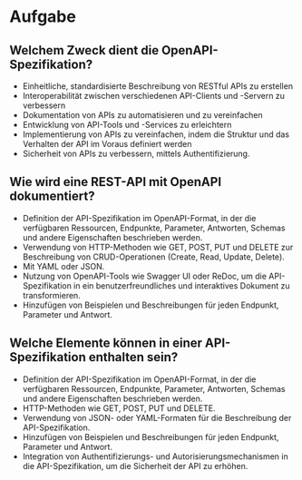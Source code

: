 # Aufgabe

## Welchem Zweck dient die OpenAPI-Spezifikation?

- Einheitliche, standardisierte Beschreibung von RESTful APIs zu erstellen
- Interoperabilität zwischen verschiedenen API-Clients und -Servern zu verbessern
- Dokumentation von APIs zu automatisieren und zu vereinfachen
- Entwicklung von API-Tools und -Services zu erleichtern
- Implementierung von APIs zu vereinfachen, indem die Struktur und das Verhalten der API im Voraus definiert werden
- Sicherheit von APIs zu verbessern, mittels Authentifizierung.

## Wie wird eine REST-API mit OpenAPI dokumentiert?

- Definition der API-Spezifikation im OpenAPI-Format, in der die verfügbaren Ressourcen, Endpunkte, Parameter, Antworten, Schemas und andere Eigenschaften beschrieben werden.
- Verwendung von HTTP-Methoden wie GET, POST, PUT und DELETE zur Beschreibung von CRUD-Operationen (Create, Read, Update, Delete).
- Mit YAML oder JSON.
- Nutzung von OpenAPI-Tools wie Swagger UI oder ReDoc, um die API-Spezifikation in ein benutzerfreundliches und interaktives Dokument zu transformieren.
- Hinzufügen von Beispielen und Beschreibungen für jeden Endpunkt, Parameter und Antwort.

## Welche Elemente können in einer API-Spezifikation enthalten sein?

- Definition der API-Spezifikation im OpenAPI-Format, in der die verfügbaren Ressourcen, Endpunkte, Parameter, Antworten, Schemas und andere Eigenschaften beschrieben werden.
- HTTP-Methoden wie GET, POST, PUT und DELETE.
- Verwendung von JSON- oder YAML-Formaten für die Beschreibung der API-Spezifikation.
- Hinzufügen von Beispielen und Beschreibungen für jeden Endpunkt, Parameter und Antwort.
- Integration von Authentifizierungs- und Autorisierungsmechanismen in die API-Spezifikation, um die Sicherheit der API zu erhöhen.

